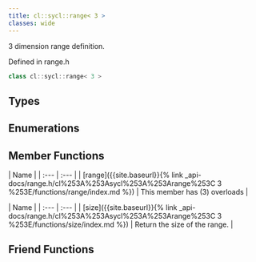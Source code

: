 ```yaml
---
title: cl::sycl::range< 3 >
classes: wide
---
```



3 dimension range definition. 

Defined in range.h

```cpp
class cl::sycl::range< 3 >
```

## Types

## Enumerations

## Member Functions

  | Name |
| :--- | :--- |
| [range]({{site.baseurl}}{% link _api-docs/range.h/cl%253A%253Asycl%253A%253Arange%253C 3 %253E/functions/range/index.md %}) | This member has (3) overloads |

  | Name |
| :--- | :--- |
| [size]({{site.baseurl}}{% link _api-docs/range.h/cl%253A%253Asycl%253A%253Arange%253C 3 %253E/functions/size/index.md %}) | Return the size of the range.  |


## Friend Functions

